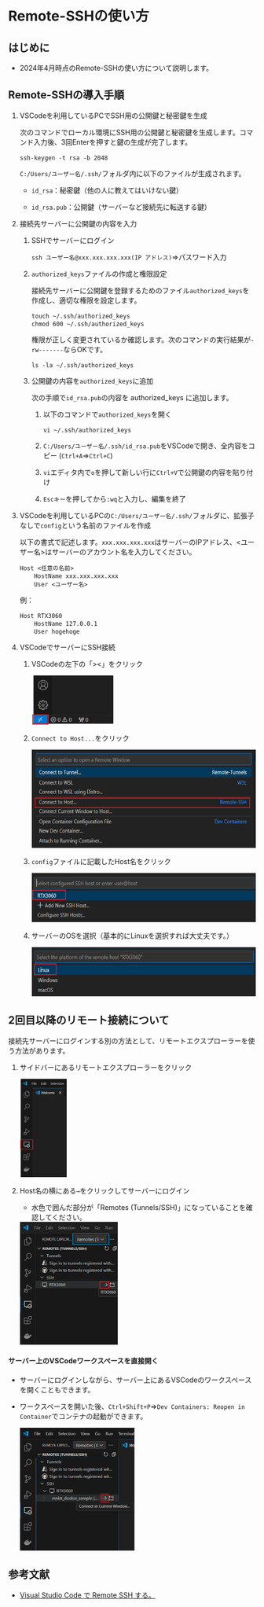 # Remote-SSHの使い方

## はじめに

- 2024年4月時点のRemote-SSHの使い方について説明します。

## Remote-SSHの導入手順

1. VSCodeを利用しているPCでSSH用の公開鍵と秘密鍵を生成

    次のコマンドでローカル環境にSSH用の公開鍵と秘密鍵を生成します。コマンド入力後、3回Enterを押すと鍵の生成が完了します。
    
    ```
    ssh-keygen -t rsa -b 2048
    ```

    `C:/Users/ユーザー名/.ssh/`フォルダ内に以下のファイルが生成されます。
    
    - `id_rsa`：秘密鍵（他の人に教えてはいけない鍵）

    - `id_rsa.pub`：公開鍵（サーバーなど接続先に転送する鍵）

2. 接続先サーバーに公開鍵の内容を入力

    1. SSHでサーバーにログイン
    
        `ssh ユーザー名@xxx.xxx.xxx.xxx(IP アドレス)`=>パスワード入力

    2. `authorized_keys`ファイルの作成と権限設定

        接続先サーバーに公開鍵を登録するためのファイル`authorized_keys`を作成し、適切な権限を設定します。

        ```
        touch ~/.ssh/authorized_keys
        chmod 600 ~/.ssh/authorized_keys
        ```

        権限が正しく変更されているか確認します。次のコマンドの実行結果が`-rw-------`ならOKです。

        ```
        ls -la ~/.ssh/authorized_keys
        ```

    3. 公開鍵の内容を`authorized_keys`に追加

        次の手順で`id_rsa.pub`の内容を authorized_keys に追加します。

        1. 以下のコマンドで`authorized_keys`を開く

            ```
            vi ~/.ssh/authorized_keys
            ```

        2. `C:/Users/ユーザー名/.ssh/id_rsa.pub`をVSCodeで開き、全内容をコピー (`Ctrl+A`=>`Ctrl+C`)

        3. `vi`エディタ内で`o`を押して新しい行に`Ctrl+V`で公開鍵の内容を貼り付け

        4. `Escキー`を押してから`:wq`と入力し、編集を終了


3. VSCodeを利用しているPCの`C:/Users/ユーザー名/.ssh/`フォルダに、拡張子なしで`config`という名前のファイルを作成

    以下の書式で記述します。`xxx.xxx.xxx.xxx`はサーバーのIPアドレス、<ユーザー名>はサーバーのアカウント名を入力してください。

    ```
    Host <任意の名前>
        HostName xxx.xxx.xxx.xxx
        User <ユーザー名>
    ```

    例：

    ```
    Host RTX3060
        HostName 127.0.0.1
        User hogehoge
    ```

4. VSCodeでサーバーにSSH接続

    1. VSCodeの左下の「><」をクリック

        <img src="../images/Remote_icon.png" alt="Click-RemoteIcon" height="100" />

    2. `Connect to Host...`をクリック

        <img src="../images/ConnectToHost.png" alt="Click-Connect" height="200" />

    3. `config`ファイルに記載したHost名をクリック

        <img src="../images/RemoteHostName.png" alt="Click-Host" height="100" />

    4. サーバーのOSを選択（基本的にLinuxを選択すれば大丈夫です。）

        <img src="../images/SelectOS.png" alt="select-OS" height="100" />

## 2回目以降のリモート接続について

接続先サーバーにログインする別の方法として、リモートエクスプローラーを使う方法があります。

1. サイドバーにあるリモートエクスプローラーをクリック

   <img src="../images/RemoteExplorer.png" height="200" />

2. Host名の横にある`→`をクリックしてサーバーにログイン

    - 水色で囲んだ部分が「Remotes (Tunnels/SSH)」になっていることを確認してください。

   <img src="../images/login.png" height="250" />

#### サーバー上のVSCodeワークスペースを直接開く

- サーバーにログインしながら、サーバー上にあるVSCodeのワークスペースを開くこともできます。

- ワークスペースを開いた後、`Ctrl+Shift+P`=>`Dev Containers: Reopen in Container`でコンテナの起動ができます。

    <img src="../images/OpenWorkspace.png" height="250" />

## 参考文献

- [Visual Studio Code で Remote SSH する。](https://qiita.com/nlog2n2/items/1d1358f6913249f3e186)
